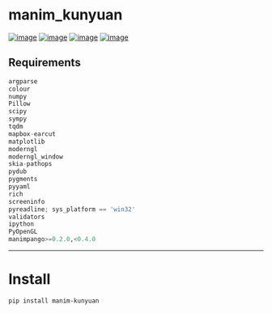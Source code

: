 # manim_kunyuan
[![image](https://img.shields.io/badge/Pypi-0.32-green.svg)](https://pypi.org/project/manim_kunyuan)
[![image](https://img.shields.io/badge/python-3.6+-blue.svg)](https://www.python.org/)
[![image](https://img.shields.io/badge/license--blue.svg)](LICENSE)
[![image](https://img.shields.io/badge/author-kunyuan-orange.svg?style=flat-square&logo=appveyor)](https://github.com/beidongjiedeguang)

## Requirements
```python
argparse
colour
numpy
Pillow
scipy
sympy
tqdm
mapbox-earcut
matplotlib
moderngl
moderngl_window
skia-pathops
pydub
pygments
pyyaml
rich
screeninfo
pyreadline; sys_platform == 'win32'
validators
ipython
PyOpenGL
manimpango>=0.2.0,<0.4.0
```

-------------------
# Install
```bash
pip install manim-kunyuan
```

